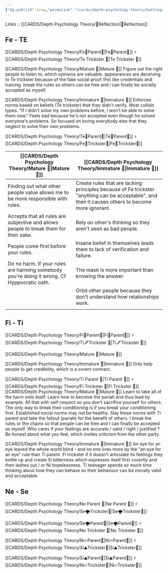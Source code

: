 ```yaml
---
{"dg-publish":true,"permalink":"/cards/depth-psychology-theory/battleground-of-responsibility/","noteIcon":"","created":"2023-01-06T16:46:08.251+01:00","updated":"2023-04-20T22:03:36.724+02:00"}
---
```


Links :: [[CARDS/Depth Psychology Theory/🔀Reflection\|🔀Reflection]] 

## Fe - TE
[[CARDS/Depth Psychology Theory/Fe💉Parent🤨\|Fe💉Parent🤨]] ⚡ [[CARDS/Depth Psychology Theory/Te Trickster 🤡\|Te Trickster 🤡]]

[[CARDS/Depth Psychology Theory/Mature 🐢\|Mature 🐢]]
Figure out the right people to listen to, which opinions are valuable. appearances are deceiving to Te trickster because of the fake social proof (Fe) like credentials and training. break the rules so others can be free and i can finally be socially accepted as myself.

[[CARDS/Depth Psychology Theory/Immature 🐎\|Immature 🐎]]
Enforces norms based on beliefs (Te trickster) that they didn't verify. Most cultish types.
"If I didn't solve my own problems before, I won't be able to solve them now." Feels bad because he's not accepted even though he solved everyone's problems. So focused on loving everybody else that they neglect to solve their own problems.

[[CARDS/Depth Psychology Theory/Te🏹Parent🤨\|Te🏹Parent🤨]] ⚡ [[CARDS/Depth Psychology Theory/Fe💉Trickster🤡\|Fe💉Trickster🤡]]

| [[CARDS/Depth Psychology Theory/Mature 🐢\|Mature 🐢]] | [[CARDS/Depth Psychology Theory/Immature 🐎\|Immature 🐎]]                                                                                                                                   |
| ------------- | ------------------------------------------------------------------------------------------------------------------------------------------------- |
| Finding out what other people value allows me to be more responsible with rules.             | Create rules that are lacking principles because of Fe trickster "anything can be acceptable", and then it causes others to become more ignorant. |
| Accepts that all rules are subjective and allows people to break them for their sake.              | Rely on other's thinking so they aren't seen as bad people.                                                                                       |
| People come first before your rules.              | Insane belief in themselves leads them to lack of verification and failure.                                                                       |
| Do no harm. If your rules are harming somebody you're doing it wrong. Cf Hyppocratic oath.              | The mask is more important than knowing the answer.                                                                                               |
|               | Orbit other people because they don't understand how relationships work.                                                                          |
|               |                                                                                                                                                   |

## Fi - Ti
[[CARDS/Depth Psychology Theory/Fi🔱Parent🤨\|Fi🔱Parent🤨]] ⚡ [[CARDS/Depth Psychology Theory/Ti🗡️Trickster 🤡\|Ti🗡️Trickster 🤡]]

[[CARDS/Depth Psychology Theory/Mature 🐢\|Mature 🐢]]


[[CARDS/Depth Psychology Theory/Immature 🐎\|Immature 🐎]]
Only help people to get credibility, which is a covert contract.

[[CARDS/Depth Psychology Theory/Ti Parent 🤨\|Ti Parent 🤨]] ⚡ [[CARDS/Depth Psychology Theory/Fi Trickster 🤡\|Fi Trickster 🤡]]
[[CARDS/Depth Psychology Theory/Mature 🐢\|Mature 🐢]]
Learn to take all of the harm onto itself. Learn how to become the pariah and thus lead by example. All that with self-respect so you don't sacrifice yourself for others. The only way to break their conditioning is if you break your conditioning first. Established social norms may not be healthy. Slay these norms with Ti parent and take the fallout (pariah) for the benefit of others. I break the rules or the chains so that people can be free and I can finally be accepted as myself. Who cares if your feelings are accurate / valid / right / justified ? Be honest about what you feel, which invites criticism from the other party.

[[CARDS/Depth Psychology Theory/Immature 🐎\|Immature 🐎]]
An eye for an eye leaved the whole world blind - and no one lives more by the "an eye for an eye" rule than Ti parent.
Fi trickster if it doesn't articulate its feelings they bottle up and create Si bitterness which expresses itself first covertly and then lashes out / or Ni hopelessness. Ti teenager spends so much time thinking about how they can behave so their behaviour can be morally valid and acceptable.

## Ne - Se 
[[CARDS/Depth Psychology Theory/Ne Parent 🤨\|Ne Parent 🤨]] ⚡ [[CARDS/Depth Psychology Theory/Se🌪️Trickster🤡\|Se🌪️Trickster🤡]]

[[CARDS/Depth Psychology Theory/Se🌪️Parent🤨\|Se🌪️Parent🤨]] ⚡ [[CARDS/Depth Psychology Theory/Ne Trickster 🤡\|Ne Trickster 🤡]]

[[CARDS/Depth Psychology Theory/Ni🔥Parent🤨\|Ni🔥Parent🤨]] ⚡ [[CARDS/Depth Psychology Theory/Si⛰️Trickster🤡\|Si⛰️Trickster🤡]]

[[CARDS/Depth Psychology Theory/Si⛰️Parent🤨\|Si⛰️Parent🤨]] ⚡ [[CARDS/Depth Psychology Theory/Ni🔥Trickster🤡\|Ni🔥Trickster🤡]]







